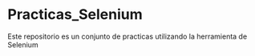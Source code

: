 # Practicas_Selenium
Este repositorio es un conjunto de practicas utilizando la herramienta de Selenium
